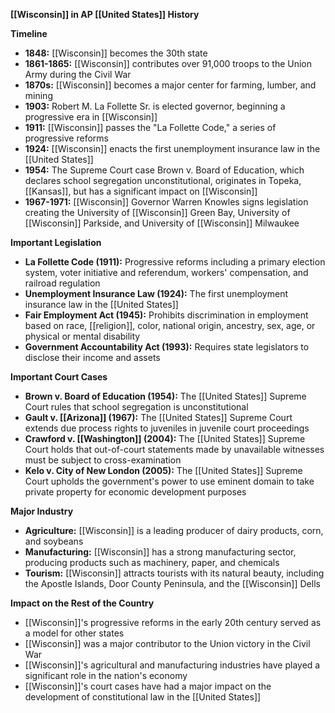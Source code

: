 **[[Wisconsin]] in AP [[United States]] History**

**Timeline**

* **1848:** [[Wisconsin]] becomes the 30th state
* **1861-1865:** [[Wisconsin]] contributes over 91,000 troops to the Union Army during the Civil War
* **1870s:** [[Wisconsin]] becomes a major center for farming, lumber, and mining
* **1903:** Robert M. La Follette Sr. is elected governor, beginning a progressive era in [[Wisconsin]]
* **1911:** [[Wisconsin]] passes the "La Follette Code," a series of progressive reforms
* **1924:** [[Wisconsin]] enacts the first unemployment insurance law in the [[United States]]
* **1954:** The Supreme Court case Brown v. Board of Education, which declares school segregation unconstitutional, originates in Topeka, [[Kansas]], but has a significant impact on [[Wisconsin]]
* **1967-1971:** [[Wisconsin]] Governor Warren Knowles signs legislation creating the University of [[Wisconsin]] Green Bay, University of [[Wisconsin]] Parkside, and University of [[Wisconsin]] Milwaukee

**Important Legislation**

* **La Follette Code (1911):** Progressive reforms including a primary election system, voter initiative and referendum, workers' compensation, and railroad regulation
* **Unemployment Insurance Law (1924):** The first unemployment insurance law in the [[United States]]
* **Fair Employment Act (1945):** Prohibits discrimination in employment based on race, [[religion]], color, national origin, ancestry, sex, age, or physical or mental disability
* **Government Accountability Act (1993):** Requires state legislators to disclose their income and assets

**Important Court Cases**

* **Brown v. Board of Education (1954):** The [[United States]] Supreme Court rules that school segregation is unconstitutional
* **Gault v. [[Arizona]] (1967):** The [[United States]] Supreme Court extends due process rights to juveniles in juvenile court proceedings
* **Crawford v. [[Washington]] (2004):** The [[United States]] Supreme Court holds that out-of-court statements made by unavailable witnesses must be subject to cross-examination
* **Kelo v. City of New London (2005):** The [[United States]] Supreme Court upholds the government's power to use eminent domain to take private property for economic development purposes

**Major Industry**

* **Agriculture:** [[Wisconsin]] is a leading producer of dairy products, corn, and soybeans
* **Manufacturing:** [[Wisconsin]] has a strong manufacturing sector, producing products such as machinery, paper, and chemicals
* **Tourism:** [[Wisconsin]] attracts tourists with its natural beauty, including the Apostle Islands, Door County Peninsula, and the [[Wisconsin]] Dells

**Impact on the Rest of the Country**

* [[Wisconsin]]'s progressive reforms in the early 20th century served as a model for other states
* [[Wisconsin]] was a major contributor to the Union victory in the Civil War
* [[Wisconsin]]'s agricultural and manufacturing industries have played a significant role in the nation's economy
* [[Wisconsin]]'s court cases have had a major impact on the development of constitutional law in the [[United States]]